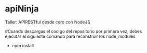 # apiNinja
Taller: APIRESTful desde cero con NodeJS

#Cuando descargas el codigo del repositorio por primera vez, debes ejecutar el siguiente comando para reconstruir los node_modules
- npm install
